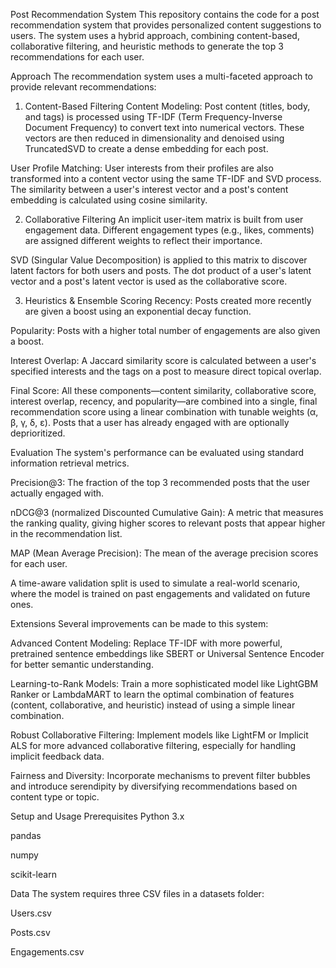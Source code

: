 
Post Recommendation System
This repository contains the code for a post recommendation system that provides personalized content suggestions to users. The system uses a hybrid approach, combining content-based, collaborative filtering, and heuristic methods to generate the top 3 recommendations for each user.

Approach
The recommendation system uses a multi-faceted approach to provide relevant recommendations:

1. Content-Based Filtering
Content Modeling: Post content (titles, body, and tags) is processed using TF-IDF (Term Frequency-Inverse Document Frequency) to convert text into numerical vectors. These vectors are then reduced in dimensionality and denoised using TruncatedSVD to create a dense embedding for each post.

User Profile Matching: User interests from their profiles are also transformed into a content vector using the same TF-IDF and SVD process. The similarity between a user's interest vector and a post's content embedding is calculated using cosine similarity.

2. Collaborative Filtering
An implicit user-item matrix is built from user engagement data. Different engagement types (e.g., likes, comments) are assigned different weights to reflect their importance.

SVD (Singular Value Decomposition) is applied to this matrix to discover latent factors for both users and posts. The dot product of a user's latent vector and a post's latent vector is used as the collaborative score.

3. Heuristics & Ensemble Scoring
Recency: Posts created more recently are given a boost using an exponential decay function.

Popularity: Posts with a higher total number of engagements are also given a boost.

Interest Overlap: A Jaccard similarity score is calculated between a user's specified interests and the tags on a post to measure direct topical overlap.

Final Score: All these components—content similarity, collaborative score, interest overlap, recency, and popularity—are combined into a single, final recommendation score using a linear combination with tunable weights (α, β, γ, δ, ε). Posts that a user has already engaged with are optionally deprioritized.

Evaluation
The system's performance can be evaluated using standard information retrieval metrics.

Precision@3: The fraction of the top 3 recommended posts that the user actually engaged with.

nDCG@3 (normalized Discounted Cumulative Gain): A metric that measures the ranking quality, giving higher scores to relevant posts that appear higher in the recommendation list.

MAP (Mean Average Precision): The mean of the average precision scores for each user.

A time-aware validation split is used to simulate a real-world scenario, where the model is trained on past engagements and validated on future ones.

Extensions
Several improvements can be made to this system:

Advanced Content Modeling: Replace TF-IDF with more powerful, pretrained sentence embeddings like SBERT or Universal Sentence Encoder for better semantic understanding.

Learning-to-Rank Models: Train a more sophisticated model like LightGBM Ranker or LambdaMART to learn the optimal combination of features (content, collaborative, and heuristic) instead of using a simple linear combination.

Robust Collaborative Filtering: Implement models like LightFM or Implicit ALS for more advanced collaborative filtering, especially for handling implicit feedback data.

Fairness and Diversity: Incorporate mechanisms to prevent filter bubbles and introduce serendipity by diversifying recommendations based on content type or topic.

Setup and Usage
Prerequisites
Python 3.x

pandas

numpy

scikit-learn

Data
The system requires three CSV files in a datasets folder:

Users.csv

Posts.csv

Engagements.csv
